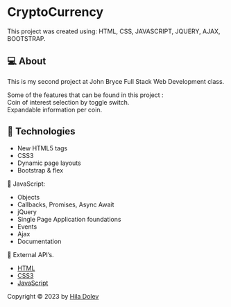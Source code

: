 # CryptoCurrency

This project was created using: HTML, CSS, JAVASCRIPT, JQUERY, AJAX, BOOTSTRAP.

## :computer: About

This is my second project at John Bryce Full Stack Web Development class.

Some of the features that can be found in this project : </br>
Coin of interest selection by toggle switch. </br>
Expandable information per coin. </br>

## :rocket: Technologies

<ul>
    <li> New HTML5 tags</li>
    <li>CSS3</li>
    <li>Dynamic page layouts</li>
    <li>Bootstrap & flex</li>
</ul>

🔹 JavaScript:

<ul>
    <li> Objects</li>
    <li>Callbacks, Promises, Async Await</li>
    <li>jQuery</li>
    <li>Single Page Application foundations</li>
    <li>Events</li>
    <li>Ajax</li>
    <li>Documentation</li>
</ul>

🔹 External API’s.

- [HTML](https://html.com/)
- [CSS3](https://developer.mozilla.org/en-US/docs/Web/CSS/)
- [JavaScript](https://www.javascript.com/)

Copyright © 2023 by <a href="https://github.com/Hiladolev" target="_blank">Hila Dolev</a>

&#xa0;

